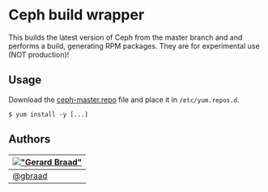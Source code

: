 Ceph build wrapper
==================

This builds the latest version of Ceph from the master branch and and performs a build,
generating RPM packages. They are for experimental use (NOT production)!


Usage
-----

Download the [ceph-master.repo](http://gbraad.gitlab.io/ceph/ceph-master.repo) file and place it in `/etc/yum.repos.d`.

```
$ yum install -y [...]
```


Authors
-------

| [!["Gerard Braad"](http://gravatar.com/avatar/e466994eea3c2a1672564e45aca844d0.png?s=60)](http://gbraad.nl "Gerard Braad <me@gbraad.nl>") |
|---|
| [@gbraad](https://twitter.com/gbraad)  |

